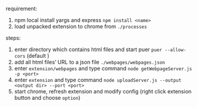 requirement:

1. npm local install yargs and express `npm install <name>`
2. load unpacked extension to chrome from `./processes`

steps:

1. enter directory which contains html files and start puer `puer --allow-cors` (default )
2. add all html files’ URL to  a json file `./webpages/webpages.json`
3. enter `extension/webpages` and type command `node getWebpageServer.js -p <port>`
4. enter `extension` and type command `node uploadServer.js --output <output dir> --port <port>` 
5. start chrome, refresh extension and modify config (right click extension button and choose `option`)

